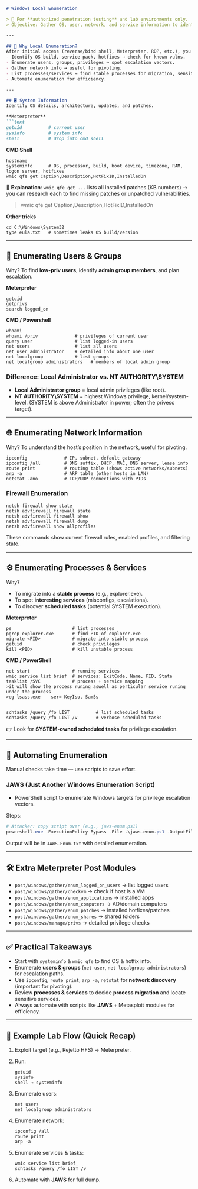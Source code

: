 

````markdown
# Windows Local Enumeration

> 🛑 For **authorized penetration testing** and lab environments only.  
> Objective: Gather OS, user, network, and service information to identify privilege escalation paths, lateral movement opportunities, and persistence mechanisms.

---

## 🎯 Why Local Enumeration?
After initial access (reverse/bind shell, Meterpreter, RDP, etc.), you need to:
- Identify OS build, service pack, hotfixes → check for known vulns.
- Enumerate users, groups, privileges → spot escalation vectors.
- Gather network info → useful for pivoting.
- List processes/services → find stable processes for migration, sensitive services, scheduled tasks.
- Automate enumeration for efficiency.

---

## 🖥️ System Information
Identify OS details, architecture, updates, and patches.

**Meterpreter**
```text
getuid          # current user
sysinfo         # system info
shell           # drop into cmd shell
````

**CMD Shell**

```text
hostname
systeminfo      # OS, processor, build, boot device, timezone, RAM, logon server, hotfixes
wmic qfe get Caption,Description,HotFixID,InstalledOn
```

🔎 **Explanation**:
`wmic qfe get ...` lists all installed patches (KB numbers) → you can research each to find missing patches or unpatched vulnerabilities.
>wmic qfe get Caption,Description,HotFixID,InstalledOn

**Other tricks**

```text
cd C:\Windows\System32
type eula.txt   # sometimes leaks OS build/version
```

---

## 👥 Enumerating Users & Groups

Why? To find **low-priv users**, identify **admin group members**, and plan escalation.

**Meterpreter**

```text
getuid
getprivs
search logged_on
```

**CMD / Powershell**

```text
whoami
whoami /priv              # privileges of current user
query user                # list logged-in users
net users                 # list all users
net user administrator    # detailed info about one user
net localgroup            # list groups
net localgroup administrators   # members of local admin group
```

### Difference: Local Administrator vs. NT AUTHORITY\SYSTEM

* **Local Administrator group** = local admin privileges (like root).
* **NT AUTHORITY\SYSTEM** = highest Windows privilege, kernel/system-level.
  (SYSTEM is above Administrator in power; often the privesc target).

---

## 🌐 Enumerating Network Information

Why? To understand the host’s position in the network, useful for pivoting.

```text
ipconfig              # IP, subnet, default gateway
ipconfig /all         # DNS suffix, DHCP, MAC, DNS server, lease info
route print           # routing table (shows active networks/subnets)
arp -a                # ARP table (other hosts in LAN)
netstat -ano          # TCP/UDP connections with PIDs
```

### Firewall Enumeration

```text
netsh firewall show state
netsh advfirewall firewall state
netsh advfirewall firewall show
netsh advfirewall firewall dump
netsh advfirewall show allprofiles
```

These commands show current firewall rules, enabled profiles, and filtering state.

---

## ⚙️ Enumerating Processes & Services

Why?

* To migrate into a **stable process** (e.g., explorer.exe).
* To spot **interesting services** (misconfigs, escalations).
* To discover **scheduled tasks** (potential SYSTEM execution).

**Meterpreter**

```text
ps                       # list processes
pgrep explorer.exe       # find PID of explorer.exe
migrate <PID>            # migrate into stable process
getuid                   # check privileges
kill <PID>               # kill unstable process
```

**CMD / PowerShell**

```text
net start                # running services
wmic service list brief  # services: ExitCode, Name, PID, State
tasklist /SVC            # process + service mapping
>it will show the process runing aswell as perticular service runing under the process
>eg lsass.exe    ser= KeyIso, SamSs


schtasks /query /fo LIST          # list scheduled tasks
schtasks /query /fo LIST /v       # verbose scheduled tasks
```

👉 Look for **SYSTEM-owned scheduled tasks** for privilege escalation.

---

## 🤖 Automating Enumeration

Manual checks take time — use scripts to save effort.

### JAWS (Just Another Windows Enumeration Script)

* PowerShell script to enumerate Windows targets for privilege escalation vectors.

Steps:

```powershell
# Attacker: copy script over (e.g., jaws-enum.ps1)
powershell.exe -ExecutionPolicy Bypass -File .\jaws-enum.ps1 -OutputFilename JAWS-Enum.txt
```

Output will be in `JAWS-Enum.txt` with detailed enumeration.

---

## 🛠️ Extra Meterpreter Post Modules

* `post/windows/gather/enum_logged_on_users` → list logged users
* `post/windows/gather/checkvm` → check if host is a VM
* `post/windows/gather/enum_applications` → installed apps
* `post/windows/gather/enum_computers` → AD/domain computers
* `post/windows/gather/enum_patches` → installed hotfixes/patches
* `post/windows/gather/enum_shares` → shared folders
* `post/windows/manage/privs` → detailed privilege checks

---

## ✅ Practical Takeaways

* Start with `systeminfo` & `wmic qfe` to find OS & hotfix info.
* Enumerate **users & groups** (`net user`, `net localgroup administrators`) for escalation paths.
* Use `ipconfig`, `route print`, `arp -a`, `netstat` for **network discovery** (important for pivoting).
* Review **processes & services** to decide **process migration** and locate sensitive services.
* Always automate with scripts like **JAWS** + Metasploit modules for efficiency.

---

## 📌 Example Lab Flow (Quick Recap)

1. Exploit target (e.g., Rejetto HFS) → Meterpreter.
2. Run:

   ```text
   getuid
   sysinfo
   shell → systeminfo
   ```
3. Enumerate users:

   ```text
   net users
   net localgroup administrators
   ```
4. Enumerate network:

   ```text
   ipconfig /all
   route print
   arp -a
   ```
5. Enumerate services & tasks:

   ```text
   wmic service list brief
   schtasks /query /fo LIST /v
   ```
6. Automate with **JAWS** for full dump.

